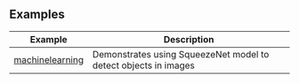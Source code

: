 ## Examples

| Example           | Description                                                     |
| ----------------- | --------------------------------------------------------------- |
| [machinelearning] | Demonstrates using SqueezeNet model to detect objects in images |

[machinelearning]: https://github.com/dart-windows/dartwinrt/blob/main/packages/windows_ai/example/machinelearning

